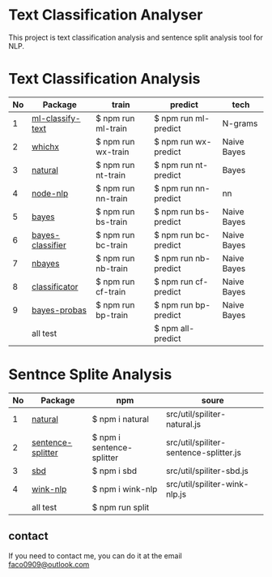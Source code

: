 # Text Classification Analyser

This project is text classification analysis and sentence split analysis tool for NLP.

# Text Classification Analysis

| No | Package | train | predict | tech |
| ------ | ------ | ------ | ------ | ------ |
| 1 | [ml-classify-text](https://www.npmjs.com/package/ml-classify-text) | $ npm run ml-train | $ npm run ml-predict | N-grams |
| 2 | [whichx](https://www.npmjs.com/package/whichx) | $ npm run wx-train | $ npm run wx-predict | Naive Bayes |
| 3 | [natural](https://www.npmjs.com/package/natural) | $ npm run nt-train | $ npm run nt-predict | Bayes |
| 4 | [node-nlp](https://www.npmjs.com/package/node-nlp) | $ npm run nn-train | $ npm run nn-predict | nn |
| 5 | [bayes](https://www.npmjs.com/package/bayes) | $ npm run bs-train | $ npm run bs-predict | Naive Bayes |
| 6 | [bayes-classifier](https://www.npmjs.com/package/bayes-classifier) | $ npm run bc-train | $ npm run bc-predict | Naive Bayes |
| 7 | [nbayes](https://www.npmjs.com/package/nbayes) | $ npm run nb-train | $ npm run nb-predict |  Naive Bayes | /src/nbayes |
| 8 | [classificator](https://www.npmjs.com/package/classificator/v/0.1.3) |  $ npm run cf-train | $ npm run cf-predict | Naive Bayes |
| 9 | [bayes-probas](https://www.npmjs.com/package/bayes-probas) |  $ npm run bp-train | $ npm run bp-predict | Naive Bayes |
|  | all test |  | $ npm all-predict |  |

# Sentnce Splite Analysis

| No | Package | npm | soure |
| ------ | ------ | ------ | ------ |
| 1 | [natural](https://www.npmjs.com/package/natural)| $ npm i natural | src/util/spiliter-natural.js |
| 2 | [sentence-splitter](https://www.npmjs.com/package/sentence-splitter)| $ npm i sentence-splitter | src/util/spiliter-sentence-splitter.js |
| 3 | [sbd](https://www.npmjs.com/package/sbd)| $ npm i sbd | src/util/spiliter-sbd.js |
| 4 | [wink-nlp](https://www.npmjs.com/package/wink-nlp)| $ npm i wink-nlp | src/util/spiliter-wink-nlp.js |
|  | all test | $ npm run split |  |

## contact

  If you need to contact me, you can do it at the email faco0909@outlook.com